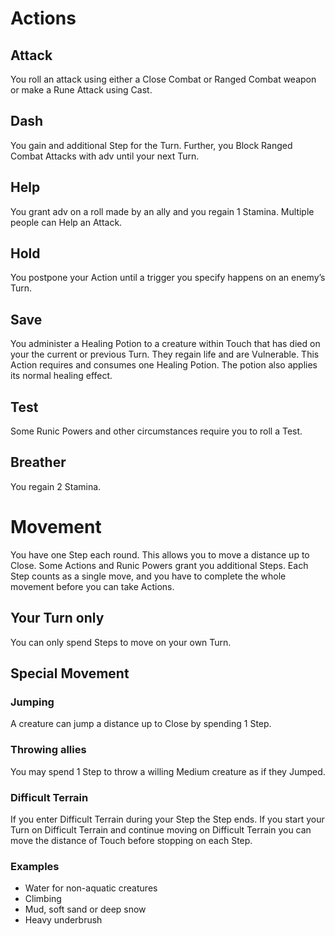 # Actions

## Attack

You roll an attack using either a Close Combat or Ranged Combat weapon or make a Rune Attack using Cast.

## Dash

You gain and additional Step for the Turn. Further, you Block Ranged Combat Attacks with adv until your next Turn.

## Help

You grant adv on a roll made by an ally and you regain 1 Stamina. Multiple people can Help an Attack.

## Hold

You postpone your Action until a trigger you specify happens on an enemy’s Turn.

## Save

You administer a Healing Potion to a creature within Touch that has died on your the current or previous Turn. They regain life and are Vulnerable. This Action requires and consumes one Healing Potion. The potion also applies its normal healing effect.

## Test

Some Runic Powers and other circumstances require you to roll a Test.

## Breather

You regain 2 Stamina.

# Movement

You have one Step each round. This allows you to move a distance up to Close. Some Actions and Runic Powers grant you additional Steps. Each Step counts as a single move, and you have to complete the whole movement before you can take Actions.

## Your Turn only

You can only spend Steps to move on your own Turn.

## Special Movement

### Jumping

A creature can jump a distance up to Close by spending 1 Step.

### Throwing allies

You may spend 1 Step to throw a willing Medium creature as if they Jumped.

### Difficult Terrain

If you enter Difficult Terrain during your Step the Step ends. If you start your Turn on Difficult Terrain and continue moving on Difficult Terrain you can move the distance of Touch before stopping on each Step.

### Examples
- Water for non-aquatic creatures
- Climbing 
- Mud, soft sand or deep snow
- Heavy underbrush